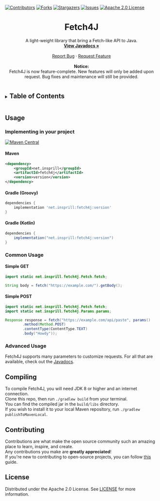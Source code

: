 [![Contributors][contributors-shield]][contributors-url]
[![Forks][forks-shield]][forks-url]
[![Stargazers][stars-shield]][stars-url]
[![Issues][issues-shield]][issues-url]
[![Apache 2.0 License][license-shield]][license-url]




<div align="center">
  <h1>Fetch4J</h1>
  <p>
    A light-weight library that bring a Fetch-like API to Java.
    <br />
    <a href="https://javadoc.io/doc/net.insprill/fetch4j"><strong>View Javadocs »</strong></a>
    <br />
    <br />
    <a href="https://github.com/Insprill/fetch4j/issues">Report Bug</a>
    ·
    <a href="https://github.com/Insprill/fetch4j/issues">Request Feature</a>
    <br />
    <br />
    <b>Notice:</b> 
    <br />
    Fetch4J is now feature-complete. New features will only be added upon request. Bug fixes and maintenance will still be provided.
  </p>
</div>




<!-- TABLE OF CONTENTS -->
<details>
  <summary><h2 style="display: inline-block">Table of Contents</h2></summary>
  <ol>
    <li><a href="#usage">Usage</a></li>
    <li><a href="#compiling">Compiling</a></li>
    <li><a href="#contributing">Contributing</a></li>
    <li><a href="#license">License</a></li>
  </ol>
</details>




<!-- USAGE EXAMPLES -->

## Usage

### Implementing in your project

[![Maven Central][maven-central-shield]][maven-central-url]
#### Maven

```xml
<dependency>
    <groupId>net.insprill</groupId>
    <artifactId>fetch4j</artifactId>
    <version>version</version>
</dependency>
```

#### Gradle (Groovy)

```groovy
dependencies {
    implementation 'net.insprill:fetch4j:version'
}
```

#### Gradle (Kotlin)

```groovy
dependencies {
    implementation("net.insprill:fetch4j:version")
}
```

### Common Usage

#### Simple GET

```java
import static net.insprill.fetch4j.Fetch.fetch;

String body = fetch("https://example.com/").getBody();
```

#### Simple POST

```java
import static net.insprill.fetch4j.Fetch.fetch;
import static net.insprill.fetch4j.Params.params;

Response response = fetch("https://example.com/api/paste", params()
        .method(Method.POST)
        .contentType(ContentType.TEXT)
        .body("Howdy"));
```

### Advanced Usage

Fetch4J supports many parameters to customize requests.
For all that are available, check out the [Javadocs](https://javadoc.io/doc/net.insprill/fetch4j/latest/net/insprill/fetch4j/Params.html>).




<!-- COMPILING -->

## Compiling

To compile Fetch4J, you will need JDK 8 or higher and an internet connection.  
Clone this repo, then run `./gradlew build` from your terminal.  
You can find the compiled jar in the `build/libs` directory.  
If you wish to install it to your local Maven repository, run `./gradlew publishToMavenLocal`.




<!-- CONTRIBUTING -->

## Contributing

Contributions are what make the open source community such an amazing place to learn, inspire, and create.  
Any contributions you make are **greatly appreciated**!  
If you're new to contributing to open-source projects, you can follow [this](https://docs.github.com/en/get-started/quickstart/contributing-to-projects) guide.




<!-- LICENSE -->

## License

Distributed under the Apache 2.0 License. See [LICENSE][license-url] for more information.




<!-- MARKDOWN LINKS & IMAGES -->
<!-- https://www.markdownguide.org/basic-syntax/#reference-style-links -->

[contributors-shield]: https://img.shields.io/github/contributors/Insprill/fetch4j.svg?style=for-the-badge
[contributors-url]: https://github.com/Insprill/fetch4j/graphs/contributors
[forks-shield]: https://img.shields.io/github/forks/Insprill/fetch4j.svg?style=for-the-badge
[forks-url]: https://github.com/Insprill/fetch4j/network/members
[stars-shield]: https://img.shields.io/github/stars/Insprill/fetch4j.svg?style=for-the-badge
[stars-url]: https://github.com/Insprill/fetch4j/stargazers
[issues-shield]: https://img.shields.io/github/issues/Insprill/fetch4j.svg?style=for-the-badge
[issues-url]: https://github.com/Insprill/fetch4j/issues
[license-shield]: https://img.shields.io/github/license/Insprill/fetch4j.svg?style=for-the-badge
[license-url]: https://github.com/Insprill/fetch4j/blob/master/LICENSE
[maven-central-shield]: https://img.shields.io/maven-central/v/net.insprill/fetch4j
[maven-central-url]: https://mvnrepository.com/artifact/net.insprill/fetch4j

